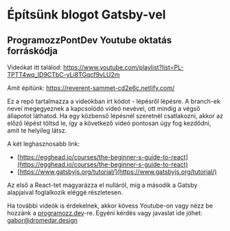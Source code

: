 # Építsünk blogot Gatsby-vel
## ProgramozzPontDev Youtube oktatás forráskódja

Videókat itt találod: https://www.youtube.com/playlist?list=PL-TPTT4wq_ID9CTbC-yLi8TGqcf9vLU2m

Amit építünk: https://reverent-sammet-cd2e6c.netlify.com/

Ez a repó tartalmazza a videókban írt kódot - lépésről lépésre. A branch-ek nevei megegyeznek a kapcsolódó videó nevével, ott mindig a végső állapotot láthatod. Ha egy közbenső lépésnél szeretnél csatlakozni, akkor az előző lépést töltsd le, így a következő videó pontosan úgy fog kezdődni, amit te helyileg látsz.

A két leghasznosabb link:
- [https://egghead.io/courses/the-beginner-s-guide-to-react](https://egghead.io/courses/the-beginner-s-guide-to-react)
- [https://www.gatsbyjs.org/tutorial/](https://www.gatsbyjs.org/tutorial/)

Az első a React-tet magyarázza el nulláról, míg a második a Gatsby alapjaival foglalkozik eléggé részletesen.

Ha további videók is érdekelnek, akkor kövess Youtube-on vagy nézz be hozzánk a [programozz.dev](https://programozz.dev)-re.
Egyéni kérdés vagy javaslat ide jöhet: gabor@dromedar.design
